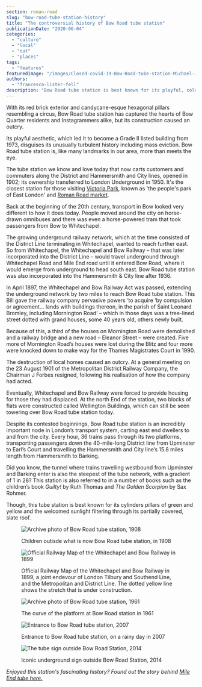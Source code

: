 ```yaml
---
section: roman-road
slug: "bow-road-tube-station-history"
title: "The controversial history of Bow Road tube station"
publicationDate: "2020-06-04"
categories: 
  - "culture"
  - "local"
  - "out"
  - "places"
tags: 
  - "features"
featuredImage: "/images/Closed-covid-19-Bow-Road-tube-station-Michael-John-Oliver.jpg"
authors: 
  - "francesca-lister-fell"
description: "Bow Road tube station is best known for its playful, colourful pillars that line its platforms. But did you know this station has a rather turbulent history? We dive into the story behind Bow Road's tube station."
---
```


With its red brick exterior and candycane-esque hexagonal pillars resembling a circus, Bow Road tube station has captured the hearts of Bow Quarter residents and Instagrammers alike, but its construction caused an outcry.

Its playful aesthetic, which led it to become a Grade II listed building from 1973, disguises its unusually turbulent history including mass eviction. Bow Road tube station is, like many landmarks in our area, more than meets the eye. 

The tube station we know and love today that now carts customers and commuters along the District and Hammersmith and City lines, opened in 1902; its ownership transferred to London Underground in 1950. It's the closest station for those visiting [Victoria Park](https://romanroadlondon.com/victoria-park-east-london-bow/), known as 'the people's park of East London' and [Roman Road market](https://romanroadlondon.com/roman-road-market-history/).

Back at the beginning of the 20th century, transport in Bow looked very different to how it does today. People moved around the city on horse-drawn omnibuses and there was even a horse-powered tram that took passengers from Bow to Whitechapel.

The growing underground railway network, which at the time consisted of the District Line terminating in Whitechapel, wanted to reach further east. So from Whitechapel, the Whitechapel and Bow Railway – that was later incorporated into the District Line – would travel underground through Whitechapel Road and Mile End road until it entered Bow Road, where it would emerge from underground to head south east. Bow Road tube station was also incorporated into the Hammersmith & City line after 1936.

In April 1897, the Whitechapel and Bow Railway Act was passed, extending the underground network by two miles to reach Bow Road tube station. This Bill gave the railway company pervasive powers ‘to acquire ‘by compulsion or agreement… lands with buildings thereon, in the parish of Saint Leonard Bromley, including Mornington Road’ – which in those days was a tree-lined street dotted with grand houses, some 40 years old, others newly built. 

Because of this, a third of the houses on Mornington Road were demolished and a railway bridge and a new road – Eleanor Street – were created. Five more of Mornington Road’s houses were lost during the Blitz and four more were knocked down to make way for the Thames Magistrates Court in 1990.

The destruction of local homes caused an outcry. At a general meeting on the 23 August 1901 of the Metropolitan District Railway Company, the Chairman J Forbes resigned, following his realisation of how the company had acted. 

Eventually, Whitechapel and Bow Railway were forced to provide housing for those they had displaced. At the north End of the station, two blocks of flats were constructed called Wellington Buildings, which can still be seen towering over Bow Road tube station today. 

Despite its contested beginnings, Bow Road tube station is an incredibly important node in London’s transport system, carting east end dwellers to and from the city. Every hour, 36 trains pass through its two platforms, transporting passengers down the 40-mile-long District line from Upminster to Earl’s Court and travelling the Hammersmith and City line’s 15.8 miles length from Hammersmith to Barking. 

Did you know, the tunnel where trains travelling westbound from Upminster and Barking enter is also the steepest of the tube network, with a gradient of 1 in 28? This station is also referred to in a number of books such as the children’s book _Guilty!_ by Ruth Thomas and _The Golden Scorpion_ by Sax Rohmer. 

Though, this tube station is best known for its cylinders pillars of green and yellow and the welcomed sunlight filtering through its partially covered, slate roof. 

<figure>

![Archive photo of Bow Road tube station, 1908](/images/Bow-Road-tube-station-1908.jpg)

<figcaption>

Children outisde what is now Bow Road tube station, in 1908

</figcaption>

</figure>

<figure>

![Official Railway Map of the Whitechapel and Bow Railway in 1899](/images/Official-Railway-Map-1899-J-W-Emslie-Whitechapel-Bow-Railway.jpg)

<figcaption>

Official Railway Map of the Whitechapel and Bow Railway in 1899, a joint endevour of London Tilbury and Southend Line, and the Metropolitan and District Line. The dotted yellow line shows the stretch that is under construction.

</figcaption>

</figure>

<figure>

![Archive photo of Bow Road tube station, 1961](/images/Bow-Road-tube-station-platform-1961.jpg)

<figcaption>

The curve of the platform at Bow Road station in 1961

</figcaption>

</figure>

<figure>

![Entrance to Bow Road tube station, 2007](/images/Bow_Road_tube_station-2007.jpg)

<figcaption>

Entrance to Bow Road tube station, on a rainy day in 2007

</figcaption>

</figure>

<figure>

![The tube sign outside Bow Road Station, 2014](/images/Bow-Road-Station-02-1024x683.jpg)

<figcaption>

Iconic underground sign outside Bow Road Station, 2014

</figcaption>

</figure>

_Enjoyed this station's fascinating history? Found out the story behind [Mile End tube here.](https://romanroadlondon.com/mile-end-tube-station-history/)_
